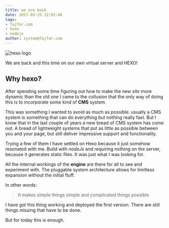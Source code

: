 ```yaml
---
title: we are back
date: 2017-03-25 22:01:46
tags:
- fajfar.com
- hexo
- nodejs
author: system@fajfar.com
---
```


![hexo logo](/images/hexo-logo.png)

We are back and this time on our own virtual server and HEXO!

<!-- More -->

## Why hexo?

After spending some time figuring out how to make the new _site_ more dynamic than the old one I came to the collusion 
that the only way of doing this is to incorporate some kind of __CMS__ system.

This was something I wanted to avoid as much as possible. usually a CMS system is something that can do everything but
nothing really fast. But I know that in the last couple of years a new bread of CMS system has come out. A bread of
lightweight systems that put as little as possible between you and your page, but still deliver impressive support and
functionality.

Trying a few of them I have settled on Hexo because it just somehow resonated with me. Build with _nodeJs_ and requiring
nothing on the server, because it generates static files. It was just what I was looking for. 

All the internal workings of the __engine__ are there for all to see and experiment with. The pluggable system
architecture allows for limitless expansion without the initial fluff.

In other words:

> It makes simple things simple and complicated things possible

I have got this thing working and deployed the first version. There are still things missing that have to be done. 

But for today this is enough.